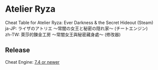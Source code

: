 # Atelier Ryza 
Cheat Table for Atelier Ryza: Ever Darkness & the Secret Hideout (Steam)  
ja-JP: ライザのアトリエ ～常闇の女王と秘密の隠れ家～ (チートエンジン)  
zh-TW: 萊莎的鍊金工房 ～常闇女王與秘密藏身處～ (修改器)  
 
## Release

Cheat Engine: [7.4 or newer](https://github.com/cheat-engine/cheat-engine/releases)  

